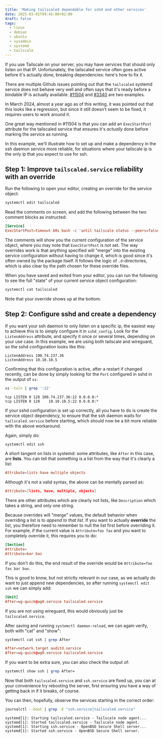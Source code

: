 ```yaml
---
title: 'Making tailscaled dependable for sshd and other services'
date: 2025-03-01T09:45:00+02:00
draft: false
tags:
  - linux
  - debian
  - ubuntu
  - sysadmin
  - systemd
  - tailscale
---
```


If you use Tailscale on your server, you may have services that should
only listen on that IP. Unfortunately, the tailscaled service often goes
active before it's actually done, breaking dependencies: here's how to
fix it.

There are multiple Github issues pointing out that the `tailscaled`
systemd service does not behave very well and often says that it's ready
before a bindable IP is actually available:
[#11504](https://github.com/tailscale/tailscale/issues/11504) and
[#3340](https://github.com/tailscale/tailscale/issues/3340) are two
examples.

In March 2024, almost a year ago as of this writing, it was pointed out
that this looks like a regression, but since it still doesn't seem to be
fixed, it requires users to work around it.

One great way mentioned in #11504 is that you can add an `ExecStartPost`
attribute for the tailscaled service that ensures it's _actually_ done
before marking the service as running.

In this example, we'll illustrate how to set up and make a dependency in the ssh
daemon service more reliable, for situations where your tailscale ip is
the only ip that you expect to use for ssh.

## Step 1: Improve `tailscaled.service` reliability with an override

Run the following to open your editor, creating an override for the
service object:

```sh
systemctl edit tailscaled
```

Read the comments on screen, and add the following between the two
comment blocks as instructed:

```toml
[Service]
ExecStartPost=timeout 60s bash -c 'until tailscale status --peers=false; do sleep 1; done'
```

The comments will show you the current configuration of the service
object, where you may note that `ExecStartPost` is not set. The way
overrides work is that anything specified will "merge" into the existing
service configuration without having to change it, which is good since
it's often owned by the package itself. It follows the logic of
`.d`-directories, which is also clear by the path chosen for these
override files.

When you have saved and exited from your editor, you can run the
following to see the full "state" of your current service object
configuration:

```sh
systemctl cat tailscaled
```

Note that your override shows up at the bottom.

## Step 2: Configure sshd and create a dependency

If you want your ssh daemon to only listen on a specific ip, the easiest
way to achieve this is to simply configure it in `sshd_config`. Look for
the `ListenAddress` attribute, and specify it once or several times,
depending on your use case. In this example, we are using both tailscale
and wireguard, so the sshd configuration looks like this:

```plain
ListenAddress 100.74.237.36
ListenAddress 10.10.10.5
```

Confirming that this configuration is active, after a restart if changed
recently, can be done by simply looking for the `Port` configured in
sshd in the output of `ss`:

```bash
ss -tuln | grep ':22'
```

```plain
tcp LISTEN 0 128 100.74.237.36:22 0.0.0.0:*
tcp LISTEN 0 128    10.10.10.5:22 0.0.0.0:*
```

If your sshd configuration is set up correctly, all you have to do is
create the service object dependency, to ensure that the ssh daemon
waits for `tailscaled.service` before starting, which should now be a
bit more reliable with the above workaround.

Again, simply do:

```bash
systemctl edit ssh
```

A short tangent on lists in systemd: some attributes, like `After` in
this case, are __lists__. You can tell that something is a list from the
way that it's clearly a list:

```toml
Attribute=lists have multiple objects
```

Although it's not a valid syntax, the above can be mentally parsed as:

```toml
Attribute=[lists, have, multiple, objects]
```

There are other attributes which are clearly not lists, like
`Description` which takes a string, and only one string.

Because overrides will "merge" values, the default behavior when
overriding a list is to _append to that list_. If you want to actually
__override__ the list, you therefore need to remember to null the list
first before overriding it. For example, if the current value is
`Attribute=foo fax` and you want to completely override it, this
requires you to do:

```toml
[Section]
Attribute=
Attribute=bar baz
```

If you don't do this, the end result of the override would be
`Attribute=foo fax bar bax`.

This is good to know, but not strictly relevant in our case, as we
actually do want to just append new dependencies, so after running
`systemctl edit ssh` we can simply add:

```toml
[Unit]
After=wg-quick@wg0.service tailscaled.service
```

If you are not using wireguard, this would obviously just be
`tailscaled.service`.

After saving and running `systemctl daemon-reload`, we can again verify,
both with "cat" and "show":

```sh
systemctl cat ssh | grep After
```

```toml
After=network.target auditd.service
After=wg-quick@wg0.service tailscaled.service
```

If you want to be extra sure, you can also check the output of:

```sh
systemctl show ssh | grep After=
```

Now that both `tailscaled.service` and `ssh.service` are fixed up, you
can at your convenience try rebooting the server, first ensuring you have a
way of getting back in if it breaks, of course.

You can then, hopefully, observe the services starting in the correct
order:

```sh
journalctl --boot | grep -E "ssh.service|tailscaled.service"
```

```plain
systemd[1]: Starting tailscaled.service - Tailscale node agent...
systemd[1]: Started tailscaled.service - Tailscale node agent.
systemd[1]: Starting ssh.service - OpenBSD Secure Shell server...
systemd[1]: Started ssh.service - OpenBSD Secure Shell server.
```

